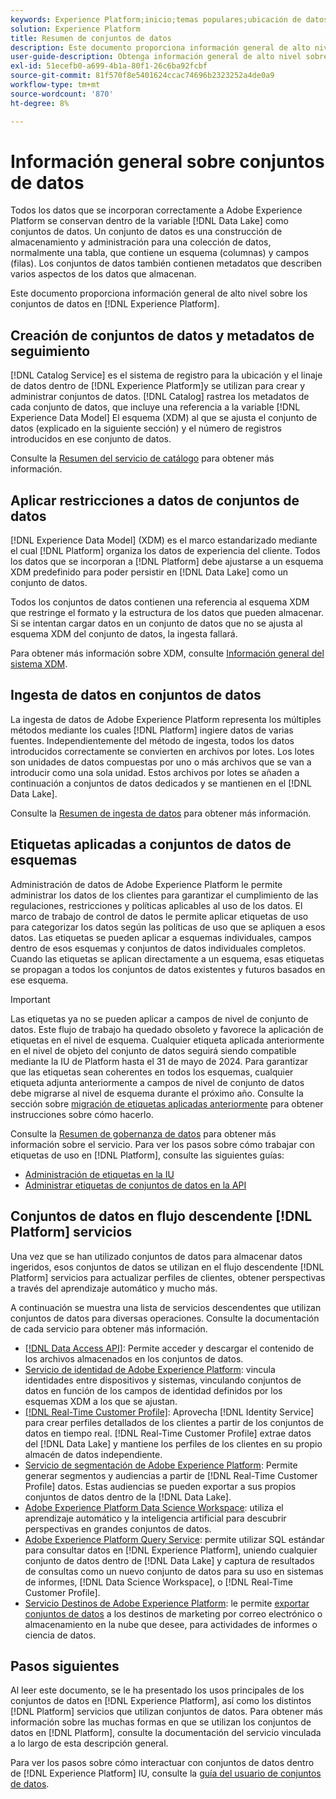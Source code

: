 ```yaml
---
keywords: Experience Platform;inicio;temas populares;ubicación de datos;Ubicación de datos;Administración de datos;Administración de datos;Linaje;linaje;tipo de datos;tipos de datos;Tipos de datos;Tipo de datos
solution: Experience Platform
title: Resumen de conjuntos de datos
description: Este documento proporciona información general de alto nivel sobre los conjuntos de datos en Experience Platform.
user-guide-description: Obtenga información general de alto nivel sobre los conjuntos de datos en Experience Platform con esta guía. Obtenga información sobre cómo crearlos, aplicar restricciones en los datos e ingerirlos en conjuntos de datos aquí.
exl-id: 51ecefb0-a699-4b1a-80f1-26c6ba92fcbf
source-git-commit: 81f570f8e5401624ccac74696b2323252a4de0a9
workflow-type: tm+mt
source-wordcount: '870'
ht-degree: 8%

---
```


# Información general sobre conjuntos de datos

Todos los datos que se incorporan correctamente a Adobe Experience Platform se conservan dentro de la variable [!DNL Data Lake] como conjuntos de datos. Un conjunto de datos es una construcción de almacenamiento y administración para una colección de datos, normalmente una tabla, que contiene un esquema (columnas) y campos (filas). Los conjuntos de datos también contienen metadatos que describen varios aspectos de los datos que almacenan.

Este documento proporciona información general de alto nivel sobre los conjuntos de datos en [!DNL Experience Platform].

## Creación de conjuntos de datos y metadatos de seguimiento

[!DNL Catalog Service] es el sistema de registro para la ubicación y el linaje de datos dentro de [!DNL Experience Platform]y se utilizan para crear y administrar conjuntos de datos. [!DNL Catalog] rastrea los metadatos de cada conjunto de datos, que incluye una referencia a la variable [!DNL Experience Data Model] El esquema (XDM) al que se ajusta el conjunto de datos (explicado en la siguiente sección) y el número de registros introducidos en ese conjunto de datos.

Consulte la [Resumen del servicio de catálogo](../home.md) para obtener más información.

## Aplicar restricciones a datos de conjuntos de datos

[!DNL Experience Data Model] (XDM) es el marco estandarizado mediante el cual [!DNL Platform] organiza los datos de experiencia del cliente. Todos los datos que se incorporan a [!DNL Platform] debe ajustarse a un esquema XDM predefinido para poder persistir en [!DNL Data Lake] como un conjunto de datos.

Todos los conjuntos de datos contienen una referencia al esquema XDM que restringe el formato y la estructura de los datos que pueden almacenar. Si se intentan cargar datos en un conjunto de datos que no se ajusta al esquema XDM del conjunto de datos, la ingesta fallará.

Para obtener más información sobre XDM, consulte [Información general del sistema XDM](../../xdm/home.md).

## Ingesta de datos en conjuntos de datos

La ingesta de datos de Adobe Experience Platform representa los múltiples métodos mediante los cuales [!DNL Platform] ingiere datos de varias fuentes. Independientemente del método de ingesta, todos los datos introducidos correctamente se convierten en archivos por lotes. Los lotes son unidades de datos compuestas por uno o más archivos que se van a introducir como una sola unidad. Estos archivos por lotes se añaden a continuación a conjuntos de datos dedicados y se mantienen en el [!DNL Data Lake].

Consulte la [Resumen de ingesta de datos](../../ingestion/home.md) para obtener más información.

## Etiquetas aplicadas a conjuntos de datos de esquemas

Administración de datos de Adobe Experience Platform le permite administrar los datos de los clientes para garantizar el cumplimiento de las regulaciones, restricciones y políticas aplicables al uso de los datos. El marco de trabajo de control de datos le permite aplicar etiquetas de uso para categorizar los datos según las políticas de uso que se apliquen a esos datos. Las etiquetas se pueden aplicar a esquemas individuales, campos dentro de esos esquemas y conjuntos de datos individuales completos. Cuando las etiquetas se aplican directamente a un esquema, esas etiquetas se propagan a todos los conjuntos de datos existentes y futuros basados en ese esquema.

>[!IMPORTANT]
>
>Las etiquetas ya no se pueden aplicar a campos de nivel de conjunto de datos. Este flujo de trabajo ha quedado obsoleto y favorece la aplicación de etiquetas en el nivel de esquema. Cualquier etiqueta aplicada anteriormente en el nivel de objeto del conjunto de datos seguirá siendo compatible mediante la IU de Platform hasta el 31 de mayo de 2024. Para garantizar que las etiquetas sean coherentes en todos los esquemas, cualquier etiqueta adjunta anteriormente a campos de nivel de conjunto de datos debe migrarse al nivel de esquema durante el próximo año. Consulte la sección sobre [migración de etiquetas aplicadas anteriormente](../../data-governance/e2e.md#migrate-labels) para obtener instrucciones sobre cómo hacerlo.

Consulte la [Resumen de gobernanza de datos](../../data-governance/home.md) para obtener más información sobre el servicio. Para ver los pasos sobre cómo trabajar con etiquetas de uso en [!DNL Platform], consulte las siguientes guías:

* [Administración de etiquetas en la IU](../../data-governance/labels/user-guide.md)
* [Administrar etiquetas de conjuntos de datos en la API](../../data-governance/labels/dataset-api.md)

## Conjuntos de datos en flujo descendente [!DNL Platform] servicios

Una vez que se han utilizado conjuntos de datos para almacenar datos ingeridos, esos conjuntos de datos se utilizan en el flujo descendente [!DNL Platform] servicios para actualizar perfiles de clientes, obtener perspectivas a través del aprendizaje automático y mucho más.

A continuación se muestra una lista de servicios descendentes que utilizan conjuntos de datos para diversas operaciones. Consulte la documentación de cada servicio para obtener más información.

* [[!DNL Data Access API]](../../data-access/home.md): Permite acceder y descargar el contenido de los archivos almacenados en los conjuntos de datos.
* [Servicio de identidad de Adobe Experience Platform](../../identity-service/home.md): vincula identidades entre dispositivos y sistemas, vinculando conjuntos de datos en función de los campos de identidad definidos por los esquemas XDM a los que se ajustan.
* [[!DNL Real-Time Customer Profile]](../../profile/home.md): Aprovecha [!DNL Identity Service] para crear perfiles detallados de los clientes a partir de los conjuntos de datos en tiempo real. [!DNL Real-Time Customer Profile] extrae datos del [!DNL Data Lake] y mantiene los perfiles de los clientes en su propio almacén de datos independiente.
* [Servicio de segmentación de Adobe Experience Platform](../../segmentation/home.md): Permite generar segmentos y audiencias a partir de [!DNL Real-Time Customer Profile] datos. Estas audiencias se pueden exportar a sus propios conjuntos de datos dentro de la [!DNL Data Lake].
* [Adobe Experience Platform Data Science Workspace](../../data-science-workspace/home.md): utiliza el aprendizaje automático y la inteligencia artificial para descubrir perspectivas en grandes conjuntos de datos.
* [Adobe Experience Platform Query Service](../../query-service/home.md): permite utilizar SQL estándar para consultar datos en [!DNL Experience Platform], uniendo cualquier conjunto de datos dentro de [!DNL Data Lake] y captura de resultados de consultas como un nuevo conjunto de datos para su uso en sistemas de informes, [!DNL Data Science Workspace], o [!DNL Real-Time Customer Profile].
* [Servicio Destinos de Adobe Experience Platform](../../destinations/home.md): le permite [exportar conjuntos de datos](/help/destinations/ui/export-datasets.md) a los destinos de marketing por correo electrónico o almacenamiento en la nube que desee, para actividades de informes o ciencia de datos.

## Pasos siguientes

Al leer este documento, se le ha presentado los usos principales de los conjuntos de datos en [!DNL Experience Platform], así como los distintos [!DNL Platform] servicios que utilizan conjuntos de datos. Para obtener más información sobre las muchas formas en que se utilizan los conjuntos de datos en [!DNL Platform], consulte la documentación del servicio vinculada a lo largo de esta descripción general.

Para ver los pasos sobre cómo interactuar con conjuntos de datos dentro de [!DNL Experience Platform] IU, consulte la [guía del usuario de conjuntos de datos](user-guide.md).
